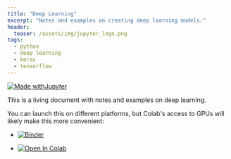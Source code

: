 ```yaml
---
title: "Deep Learning"
excerpt: "Notes and examples on creating deep learning models."
header:
  teaser: /assets/img/jupyter_logo.png
tags:
  - python
  - deep learning
  - keras
  - tensorflow
---
```


<!-- Enter details at https://mybinder.org/, then copy the badge below -->

[![Made withJupyter](https://img.shields.io/badge/Made%20with-Jupyter-orange?style=for-the-badge&logo=Jupyter)](https://jupyter.org/try)

This is a living document with notes and examples on deep learning.  

You can launch this on different platforms, but Colab's access to GPUs will likely make this more convenient:
* [![Binder](https://mybinder.org/badge_logo.svg)](https://mybinder.org/v2/gh/nathan-mahynski/nathan-mahynski.github.io/public?filepath=%2F_notes%2Fdeep_learning%2Fdeep_learning_notes.ipynb)

* [![Open In Colab](https://colab.research.google.com/assets/colab-badge.svg)](https://colab.research.google.com/github/nathan-mahynski/nathan-mahynski.github.io/blob/public/_notes/deep_learning/deep_learning_notes.ipynb) 
